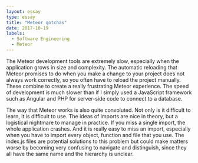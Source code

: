 ```yaml
---
layout: essay
type: essay
title: "Meteor gotchas"
date: 2017-10-19
labels:
  - Software Engineering
  - Meteor
---
```


The Meteor development tools are extremely slow, especially when the application grows in size and complexity. The automatic reloading that Meteor promises to do when you make a change to your project does not always work correctly, so you often have to reload the project manually. These combine to create a really frustrating Meteor experience. The speed of development is much slower than if I simply used a JavaScript framework such as Angular and PHP for server-side code to connect to a database.

The way that Meteor works is also quite convoluted. Not only is it difficult to learn, it is difficult to use. The ideas of imports are nice in theory, but a logistical nightmare to manage in practice. If you miss a single import, the whole application crashes. And it is really easy to miss an import, especially when you have to import every object, function and file that you use. The index.js files are potential solutions to this problem but could make matters worse by becoming very confusing to navigate and distinguish, since they all have the same name and the hierarchy is unclear.

